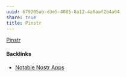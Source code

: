 ```yaml
---
uuid: 679205ab-d3e5-4085-8a12-4a6aaf2b4a04
share: true
title: Pinstr
---
```

[Pinstr](https://pinstr.app/)

#### Backlinks

* [Notable Nostr Apps](/f5a7d558-219b-4d37-9e18-28f749488612)